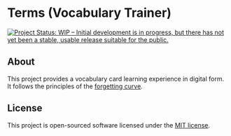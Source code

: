 # Terms (Vocabulary Trainer)

[![Project Status: WIP – Initial development is in progress, but there has not yet been a stable, usable release suitable for the public.](https://www.repostatus.org/badges/latest/wip.svg)](https://www.repostatus.org/#wip)


## About

This project provides a vocabulary card learning experience in digital form.
It follows the principles of the [forgetting curve].

## License

This project is open-sourced software licensed under the [MIT license](https://opensource.org/licenses/MIT).

[forgetting curve]: https://en.wikipedia.org/wiki/Forgetting_curve
